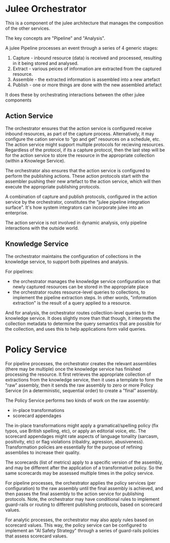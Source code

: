 # Julee Orchestrator

This is a component of the julee architecture
that manages the composition of the other services.

The key concepts are "Pipeline" and "Analysis".

A julee Pipeline processes an event through a series of 4 generic stages:

1. Capture - inbound resource (data) is received and processed, resulting in it being stored and analysed.
2. Extract - various peices of information are extracted from the captured resource.
3. Assemble - the extracted information is assembled into a new artefact
4. Publish - one or more things are done with the new assembled artefact

It does these by orchestrating interactions between the other julee components

## Action Service
The orchestrator ensures that the action service is configured receive inbound resources, as part of the capture process. Alternatively, it may configure the cation service to "go and get" resources on a schedule, etc. The action service might support multiple protocols for recieving resources. Regardless of the protocol, if its a capture protocol, then the last step will be for the action service to store the resource in the appropriate collection (within a Knowlege Service).

The orchestrator also ensures that the action service is configured to perform the publishing actions. These action protocols start with the assembler pushing their new artefact to the action service, which will then execute the appropriate publishing protocols.

A combination of capture and publish protocols, configured in the action service by the orchestrator, constitutes the "julee pipeline integration surface". It's how system integrators can incorporate julee into an enterprise.

The action service is not involved in dynamic analysis, only pipeline interactions with the outside world.


## Knowledge Service

The orchestrator maintains the configuration of collections in the knowledge service, to support both pipelines and analysis.

For pipelines:
- the orchestrator manages the knowledge service configuration so that newly captured resources can be stored in the appropriate place
- the orchestrator routes resource-level queries to collections, to implement the pipeline extraction steps. In other words, "information extraction" is the result of a query applied to a resource.

And for analysis, the orchestrator routes collectiion-level queries to the knowledge service. It does slightly more than that though, it interprets the collection metadata to determine the query semantics that are possible for the collection, and uses this to help applications form valid queries.

# Policy Service

For pipeline processes, the orchestrator creates the relevant assemblies (there may be multiple) once the knowledge service has finished processing the resource. It first retrieves the appropriate collection of extractions from the knowledge service, then it uses a template to form the "raw" assembly, then it sends the raw assembly to zero or more Policy Service (in a deterministic, sequential order) to create a "final" assembly.

The Policy Service performs two kinds of work on the raw assembly:
- in-place transformations
- scorecard appendages

The in-place transformations might apply a gramatical/spelling policy (fix typos, use British spelling, etc), or apply an editorial voice, etc. The scorecard appendages might rate aspects of language tonality (sarcasm, positivity, etc) or flag violations (ribaldry, agression, abusiveness). Transformation policies are essentially for the purpose of refining assemblies to increase their quality.

The scorecards (list of metrics) apply to a specific version of the assembly, and may be different after the application of a transformative policy. So the same scorecards may be assessed multiple times in the policy service.

For pipeline processes, the orchestrator applies the policy services (per configuration) to the raw assembly until the final assembly is achieved, and then passes the final assembly to the action service for publishing protocols. Note, the orchestrator may have conditional rules to implement guard-rails or routing to different publishing protocols, based on scorecard values.

For analytic processes, the orchestrator may also apply rules based on scorecard values. This way, the policy service can be configured to implement an "AI Safety Strategy" through a series of guard-rails policies that assess scorecard values.